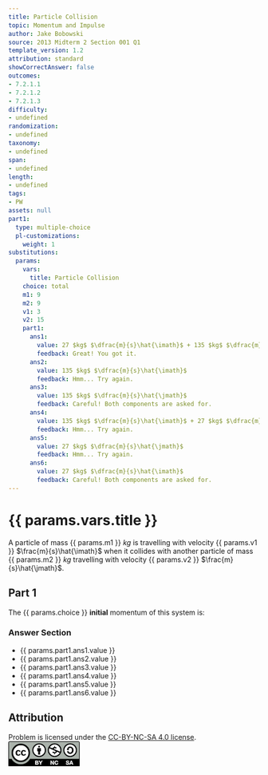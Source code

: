 ```yaml
---
title: Particle Collision
topic: Momentum and Impulse
author: Jake Bobowski
source: 2013 Midterm 2 Section 001 Q1
template_version: 1.2
attribution: standard
showCorrectAnswer: false
outcomes:
- 7.2.1.1
- 7.2.1.2
- 7.2.1.3
difficulty:
- undefined
randomization:
- undefined
taxonomy:
- undefined
span:
- undefined
length:
- undefined
tags:
- PW
assets: null
part1:
  type: multiple-choice
  pl-customizations:
    weight: 1
substitutions:
  params:
    vars:
      title: Particle Collision
    choice: total
    m1: 9
    m2: 9
    v1: 3
    v2: 15
    part1:
      ans1:
        value: 27 $kg$ $\dfrac{m}{s}\hat{\imath}$ + 135 $kg$ $\dfrac{m}{s}\hat{\jmath}$
        feedback: Great! You got it.
      ans2:
        value: 135 $kg$ $\dfrac{m}{s}\hat{\imath}$
        feedback: Hmm... Try again.
      ans3:
        value: 135 $kg$ $\dfrac{m}{s}\hat{\jmath}$
        feedback: Careful! Both components are asked for.
      ans4:
        value: 135 $kg$ $\dfrac{m}{s}\hat{\imath}$ + 27 $kg$ $\dfrac{m}{s}\hat{\jmath}$
        feedback: Hmm... Try again.
      ans5:
        value: 27 $kg$ $\dfrac{m}{s}\hat{\jmath}$
        feedback: Hmm... Try again.
      ans6:
        value: 27 $kg$ $\dfrac{m}{s}\hat{\imath}$
        feedback: Careful! Both components are asked for.
---
```

# {{ params.vars.title }}
A particle of mass {{ params.m1 }} $kg$ is travelling with velocity {{ params.v1 }} $\frac{m}{s}\hat{\imath}$ when it collides with another particle of mass {{ params.m2 }} $kg$ travelling with velocity {{ params.v2 }} $\frac{m}{s}\hat{\jmath}$.

## Part 1

The {{ params.choice }} **initial** momentum of this system is:

### Answer Section

- {{ params.part1.ans1.value }}
- {{ params.part1.ans2.value }}
- {{ params.part1.ans3.value }}
- {{ params.part1.ans4.value }}
- {{ params.part1.ans5.value }}
- {{ params.part1.ans6.value }}

## Attribution

Problem is licensed under the [CC-BY-NC-SA 4.0 license](https://creativecommons.org/licenses/by-nc-sa/4.0/).<br> ![The Creative Commons 4.0 license requiring attribution-BY, non-commercial-NC, and share-alike-SA license.](https://raw.githubusercontent.com/firasm/bits/master/by-nc-sa.png)